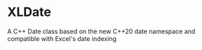 # XLDate
A C++ Date class based on the new C++20 date namespace and compatible with Excel's date indexing
